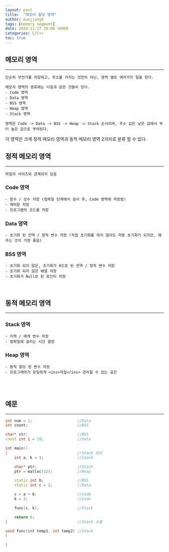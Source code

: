 ```yaml
---
layout: post
title:  "메모리 할당 영역"
author: munjjang9
tags: [memory segment]
date: 2024-11-27 20:00 +0900
categories: C/C++
toc: true
---
```

## 메모리 영역
---
    단순히 무언가를 저장하고, 주소를 가지는 것만이 아닌, 영역 별로 여러가지 일을 한다.

    메모리 영역의 종류에는 다음과 같은 것들이 있다.
    - Code 영역
    - Data 영역
    - BSS 영역
    - Heap 영역
    - Stack 영역

    영역은 Code -> Data -> BSS -> Heap -> Stack 순서이며, 주소 값은 낮은 값에서 부터 높은 값으로 부여된다.


각 영역은 크게 정적 메모리 영역과 동적 메모리 영역 2가지로 분류 할 수 있다.

## 정적 메모리 영역
---

    파일의 사이즈와 관계되어 있음
### Code 영역

    - 함수 / 상수 저장 (컴파일 단계에서 검사 후, Code 영역에 저장됨)
    - 제어문 저장
    - 프로그램의 코드를 저장

### Data 영역

    - 초기화 된 전역 / 정적 변수 저장 (직접 초기화를 하지 않아도 자동 초기화가 되지만, 해주는 것이 가장 좋음)

### BSS 영역

    - 초기화 되지 않은, 초기화가 0으로 된 전역 / 정적 변수 저장
    - 초기화 되지 않은 배열 저장
    - 초기화가 Null로 된 포인터 저장

<br>

## 동적 메모리 영역
---

### Stack 영역
    - 지역 / 매개 변수 저장
    - 컴파일에 걸리는 시간 결정

### Heap 영역
    - 동적 할당 된 변수 저장
    - 프로그래머가 유일하게 <ins>직접</ins> 관리할 수 있는 공간

<br>
<br>

## 예문
---
```cpp
int num = 1;                    //Data
int count;                      //BSS

char* str;                      //BSS
const int i = 10;               //Data

int main()
{                               //Stack 생성
    int a, k = 1;               //Stack

    char* ptr;                  //Stack
    ptr = malloc(12);           //Heap

    static int b;               //BSS
    static int c = 2;           //Data

    c = a + b;                  //Code
    k = 3;                      //Code

    func(c, k);                 //Stack

    return 0;
}                               //Stack 소멸

void func(int temp1, int temp2) //Stack
{

}
```